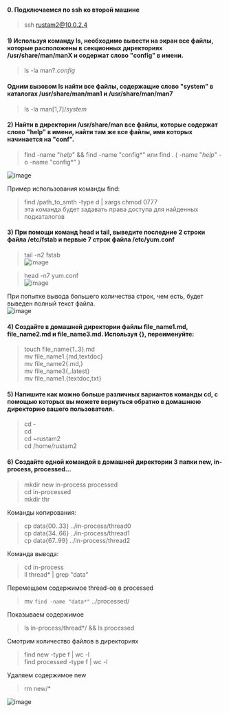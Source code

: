 #### 0. Подключаемся по ssh ко второй машине
> ssh rustam2@10.0.2.4

#### 1) Используя команду ls, необходимо вывести на экран все файлы, которые расположены в секционных директориях /usr/share/man/manX и содержат слово "config" в имени.
> ls -la man?.*config*

####  Одним вызовом ls найти все файлы, содержащие слово "system" в каталогах /usr/share/man/man1 и /usr/share/man/man7
> ls -la man[1,7]/*system*

#### 2) Найти в директории /usr/share/man все файлы, которые содержат слово "help" в имени, найти там же все файлы, имя которых начинается на "conf".
> find -name "*help*" && find -name "config*"
или
> find . \( -name "*help*" -o -name "config*" \)

![image](https://user-images.githubusercontent.com/87946097/143626428-7b91afa5-aa05-4278-a515-a3d917a7dd0e.png)

Пример использования команды find:

> find /path_to_smth -type d | xargs chmod 0777  
эта команда будет задавать права доступа для найденных подкаталогов

#### 3) При помощи команд head и tail, выведите последние 2 строки файла /etc/fstab и первые 7 строк файла /etc/yum.conf  
> tail -n2 fstab  
![image](https://user-images.githubusercontent.com/87946097/143655003-0afab91a-09ad-47dd-ad34-3df4988352f4.png)

> head -n7 yum.conf  
![image](https://user-images.githubusercontent.com/87946097/143655622-e8c6ffb4-6c21-4653-be06-59f6d7f88b32.png)

При попытке вывода большего количества строк, чем есть, будет выведен полный текст файла.  
![image](https://user-images.githubusercontent.com/87946097/143658165-c058ab58-0135-4411-b1f5-dcc07508aef4.png)

#### 4) Создайте в домашней директории файлы file_name1.md, file_name2.md и file_name3.md. Используя {}, переименуйте:
> touch file_name{1..3}.md  
> mv file_name1.{md,textdoc}  
> mv file_name2{.md,}  
> mv file_name3{,.latest}  
> mv file_name1.{textdoc,txt}   


#### 5) Напишите как можно больше различных вариантов команды cd, с помощью которых вы можете вернуться обратно в домашнюю директорию вашего пользователя.  
>cd -  
>cd  
>cd ~rustam2  
>cd /home/rustam2  

#### 6) Создайте одной командой в домашней директории 3 папки new, in-process, processed...

> mkdir new in-process processed    
> cd in-processed  
> mkdir thr  

Команды копирования:
> cp data{00..33} ../in-process/thread0  
> cp data{34..66} ../in-process/thread1  
> cp data{67..99} ../in-process/thread2  

Команда вывода:  
> cd in-process  
> ll thread* | grep "data"  

Перемещаем содержимое thread-ов в processed  
> mv `find -name "data*"` ../processed/  

Показываем содержимое
> ls in-process/thread*/ && ls processed

Смотрим количество файлов в директориях
> find new -type f | wc -l  
> find processed -type f | wc -l  

Удаляем содержимое new
> rm new/*  

![image](https://user-images.githubusercontent.com/87946097/143662159-672ec5f3-fc0c-4b90-a9dd-72ad24b62e23.png)

